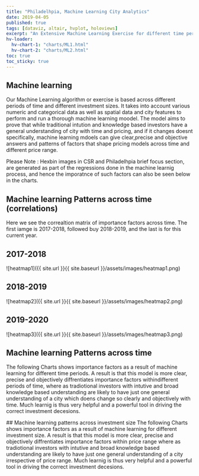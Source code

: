 ```yaml
---
title: "Philadelhpia, Machine Learning City Analytics"
date: 2019-04-05
published: true
tags: [dataviz, altair, hvplot, holoviews]
excerpt: "An Extensive Machine Learning Exercise for different time periods as well as different price brackets."
hv-loader:
  hv-chart-1: "charts/ML1.html"
  hv-chart-2: "charts/ML2.html"
toc: true
toc_sticky: true
---
```

## Machine learning 
Our Machine Learning algorithm or exercise is based across different periods of time and different investment sizes.
It takes into account various numeric and categorical data as well as spatial data and city features to perform and run a thorough machine learning moodel.
The model aims to prove that while traditional intution and knowledge based investors have a general understanding of city with time and pricing, and if it changes doesnt specifically, machine learning mdoels can give clear,precise and objective answers and patterns of factors that shape pricing models across time and different price range.


Please Note : Hexbin images in CSR and Philadelhpia brief focus section, are generated as part of the regressions done in the machine learnig process, and hence the imporatnce of such factors can also be seen below in the charts.

## Machine learning Patterns across time (correlations)
Here we see the correaltion matrix of importance factors across time.
The first iamge is 2017-2018, followed buy 2018-2019, and the last is for this current year.

## 2017-2018
![heatmap1]({{ site.url }}{{ site.baseurl }}/assets/images/heatmap1.png)
## 2018-2019
![heatmap2]({{ site.url }}{{ site.baseurl }}/assets/images/heatmap2.png)
## 2019-2020
![heatmap3]({{ site.url }}{{ site.baseurl }}/assets/images/heatmap3.png)

## Machine learning Patterns across time
The following Charts shows importance factors as a result of machine learning for different time periods.
A result is that this model is more clear, precise and objectively diffrentiates importance factors withindifferent periods of time, where as tradiotional investors with intutive and broad knowledge based understanding are likely to have just one general understanding of a city which doens change so clearly and objectively with time. Much learnig is thus very helpful and a powerful tool in driving the correct investment decesions.
<div id="hv-chart-1"></div>
## Machine learning patterns across investment size
The following Charts shows importance factors as a result of machine learning for different investment size.
A result is that this model is more clear, precise and objectively diffrentiates importance factors within price range where as tradiotional investors with intutive and broad knowledge based understanding are likely to have just one general understanding of a city irrespective of price range. Much learnig is thus very helpful and a powerful tool in driving the correct investment decesions.
<div id="hv-chart-2"></div>





